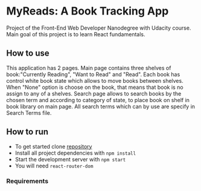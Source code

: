 # MyReads: A Book Tracking App
Project of the Front-End Web Developer Nanodegree with Udacity course. Main goal of this project is to learn React fundamentals.
## How to use
This application has 2 pages. Main page contains three shelves of book:"Currently Reading", "Want to Read" and "Read". Each book has control white book state which allows to move books between shelves. When "None" option is choose on the book, that means that book is no assign to any of a shelves.
Search page allows to search books by the chosen term and according to category of state, to place book on shelf in book library on main page.
All search terms which can by use are specify in Search Terms file.
## How to run
* To get started clone [repository](https://github.com/pressR2/MyReads.git)
* Install all project dependencies with `npm install`
* Start the development server with `npm start`
* You will need `react-router-dom`
### Requirements



